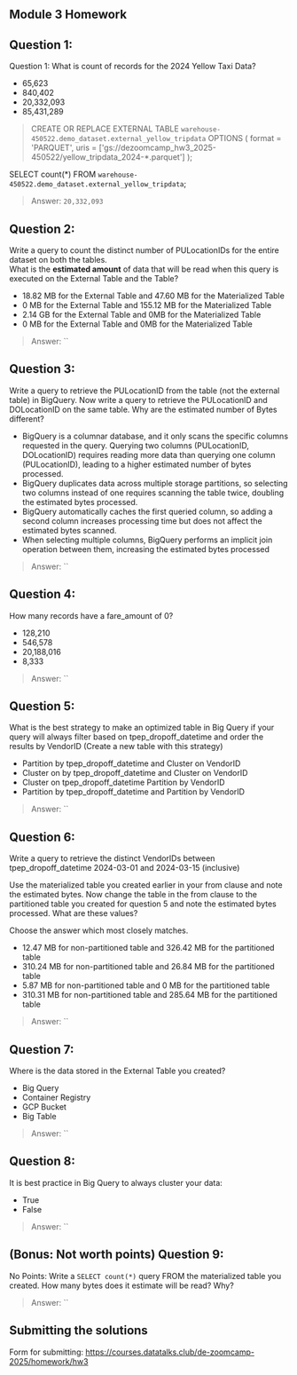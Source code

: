 ## Module 3 Homework

## Question 1:
Question 1: What is count of records for the 2024 Yellow Taxi Data?
- 65,623
- 840,402
- 20,332,093
- 85,431,289
> CREATE OR REPLACE EXTERNAL TABLE `warehouse-450522.demo_dataset.external_yellow_tripdata`
OPTIONS (
  format = 'PARQUET',
  uris = ['gs://dezoomcamp_hw3_2025-450522/yellow_tripdata_2024-*.parquet']
);

SELECT count(*) FROM `warehouse-450522.demo_dataset.external_yellow_tripdata`;
> Answer: `20,332,093`

## Question 2:
Write a query to count the distinct number of PULocationIDs for the entire dataset on both the tables.</br> 
What is the **estimated amount** of data that will be read when this query is executed on the External Table and the Table?

- 18.82 MB for the External Table and 47.60 MB for the Materialized Table
- 0 MB for the External Table and 155.12 MB for the Materialized Table
- 2.14 GB for the External Table and 0MB for the Materialized Table
- 0 MB for the External Table and 0MB for the Materialized Table

> Answer: ``

## Question 3:
Write a query to retrieve the PULocationID from the table (not the external table) in BigQuery. Now write a query to retrieve the PULocationID and DOLocationID on the same table. Why are the estimated number of Bytes different?
- BigQuery is a columnar database, and it only scans the specific columns requested in the query. Querying two columns (PULocationID, DOLocationID) requires 
reading more data than querying one column (PULocationID), leading to a higher estimated number of bytes processed.
- BigQuery duplicates data across multiple storage partitions, so selecting two columns instead of one requires scanning the table twice, 
doubling the estimated bytes processed.
- BigQuery automatically caches the first queried column, so adding a second column increases processing time but does not affect the estimated bytes scanned.
- When selecting multiple columns, BigQuery performs an implicit join operation between them, increasing the estimated bytes processed

> Answer: ``

## Question 4:
How many records have a fare_amount of 0?
- 128,210
- 546,578
- 20,188,016
- 8,333

> Answer: ``

## Question 5:
What is the best strategy to make an optimized table in Big Query if your query will always filter based on tpep_dropoff_datetime and order the results by VendorID (Create a new table with this strategy)
- Partition by tpep_dropoff_datetime and Cluster on VendorID
- Cluster on by tpep_dropoff_datetime and Cluster on VendorID
- Cluster on tpep_dropoff_datetime Partition by VendorID
- Partition by tpep_dropoff_datetime and Partition by VendorID

> Answer: ``

## Question 6:
Write a query to retrieve the distinct VendorIDs between tpep_dropoff_datetime
2024-03-01 and 2024-03-15 (inclusive)</br>

Use the materialized table you created earlier in your from clause and note the estimated bytes. Now change the table in the from clause to the partitioned table you created for question 5 and note the estimated bytes processed. What are these values? </br>

Choose the answer which most closely matches.</br> 

- 12.47 MB for non-partitioned table and 326.42 MB for the partitioned table
- 310.24 MB for non-partitioned table and 26.84 MB for the partitioned table
- 5.87 MB for non-partitioned table and 0 MB for the partitioned table
- 310.31 MB for non-partitioned table and 285.64 MB for the partitioned table

> Answer: ``

## Question 7: 
Where is the data stored in the External Table you created?

- Big Query
- Container Registry
- GCP Bucket
- Big Table

> Answer: ``

## Question 8:
It is best practice in Big Query to always cluster your data:
- True
- False

> Answer: ``

## (Bonus: Not worth points) Question 9:
No Points: Write a `SELECT count(*)` query FROM the materialized table you created. How many bytes does it estimate will be read? Why?

> Answer: ``

## Submitting the solutions

Form for submitting: https://courses.datatalks.club/de-zoomcamp-2025/homework/hw3
